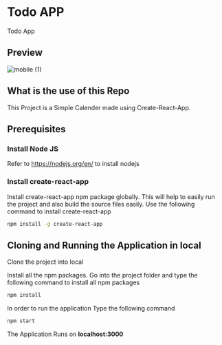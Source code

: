 # Todo APP
Todo App
 
## Preview
![mobile (1)](https://user-images.githubusercontent.com/61013432/199496283-dc94fc38-4c11-4a86-b076-805fc2712993.png)



## What is the use of this Repo

This Project is a Simple Calender made using Create-React-App.

## Prerequisites

### Install Node JS
Refer to https://nodejs.org/en/ to install nodejs

### Install create-react-app
Install create-react-app npm package globally. This will help to easily run the project and also build the source files easily. Use the following command to install create-react-app

```bash
npm install -g create-react-app
```


## Cloning and Running the Application in local

Clone the project into local

Install all the npm packages. Go into the project folder and type the following command to install all npm packages

```bash
npm install
```

In order to run the application Type the following command

```bash
npm start
```

The Application Runs on **localhost:3000**


